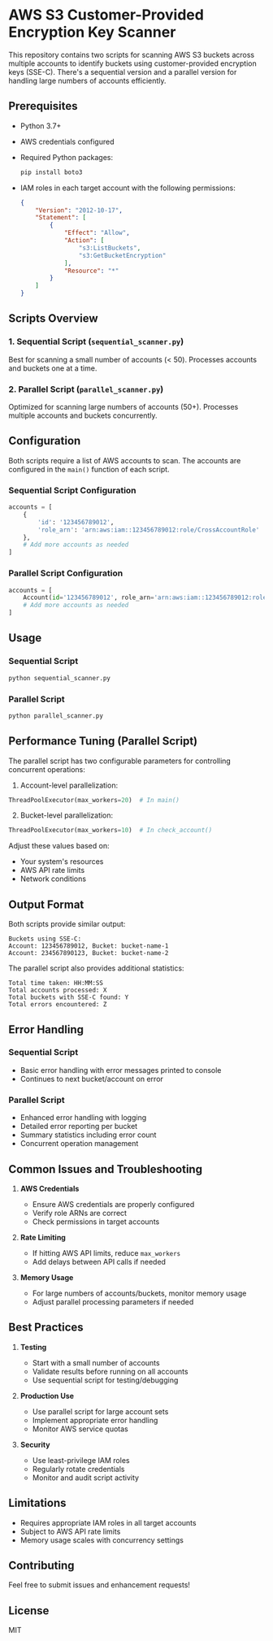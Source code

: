 # AWS S3 Customer-Provided Encryption Key Scanner

This repository contains two scripts for scanning AWS S3 buckets across multiple accounts to identify buckets using customer-provided encryption keys (SSE-C). There's a sequential version and a parallel version for handling large numbers of accounts efficiently.

## Prerequisites

- Python 3.7+
- AWS credentials configured
- Required Python packages:
  ```bash
  pip install boto3
  ```

- IAM roles in each target account with the following permissions:
  ```json
  {
      "Version": "2012-10-17",
      "Statement": [
          {
              "Effect": "Allow",
              "Action": [
                  "s3:ListBuckets",
                  "s3:GetBucketEncryption"
              ],
              "Resource": "*"
          }
      ]
  }
  ```

## Scripts Overview

### 1. Sequential Script (`sequential_scanner.py`)
Best for scanning a small number of accounts (< 50). Processes accounts and buckets one at a time.

### 2. Parallel Script (`parallel_scanner.py`)
Optimized for scanning large numbers of accounts (50+). Processes multiple accounts and buckets concurrently.

## Configuration

Both scripts require a list of AWS accounts to scan. The accounts are configured in the `main()` function of each script.

### Sequential Script Configuration
```python
accounts = [
    {
        'id': '123456789012',
        'role_arn': 'arn:aws:iam::123456789012:role/CrossAccountRole'
    },
    # Add more accounts as needed
]
```

### Parallel Script Configuration
```python
accounts = [
    Account(id='123456789012', role_arn='arn:aws:iam::123456789012:role/CrossAccountRole'),
    # Add more accounts as needed
]
```

## Usage

### Sequential Script
```bash
python sequential_scanner.py
```

### Parallel Script
```bash
python parallel_scanner.py
```

## Performance Tuning (Parallel Script)

The parallel script has two configurable parameters for controlling concurrent operations:

1. Account-level parallelization:
```python
ThreadPoolExecutor(max_workers=20)  # In main()
```

2. Bucket-level parallelization:
```python
ThreadPoolExecutor(max_workers=10)  # In check_account()
```

Adjust these values based on:
- Your system's resources
- AWS API rate limits
- Network conditions

## Output Format

Both scripts provide similar output:

```
Buckets using SSE-C:
Account: 123456789012, Bucket: bucket-name-1
Account: 234567890123, Bucket: bucket-name-2
```

The parallel script also provides additional statistics:
```
Total time taken: HH:MM:SS
Total accounts processed: X
Total buckets with SSE-C found: Y
Total errors encountered: Z
```

## Error Handling

### Sequential Script
- Basic error handling with error messages printed to console
- Continues to next bucket/account on error

### Parallel Script
- Enhanced error handling with logging
- Detailed error reporting per bucket
- Summary statistics including error count
- Concurrent operation management

## Common Issues and Troubleshooting

1. **AWS Credentials**
   - Ensure AWS credentials are properly configured
   - Verify role ARNs are correct
   - Check permissions in target accounts

2. **Rate Limiting**
   - If hitting AWS API limits, reduce `max_workers`
   - Add delays between API calls if needed

3. **Memory Usage**
   - For large numbers of accounts/buckets, monitor memory usage
   - Adjust parallel processing parameters if needed

## Best Practices

1. **Testing**
   - Start with a small number of accounts
   - Validate results before running on all accounts
   - Use sequential script for testing/debugging

2. **Production Use**
   - Use parallel script for large account sets
   - Implement appropriate error handling
   - Monitor AWS service quotas

3. **Security**
   - Use least-privilege IAM roles
   - Regularly rotate credentials
   - Monitor and audit script activity

## Limitations

- Requires appropriate IAM roles in all target accounts
- Subject to AWS API rate limits
- Memory usage scales with concurrency settings

## Contributing

Feel free to submit issues and enhancement requests!

## License

MIT
